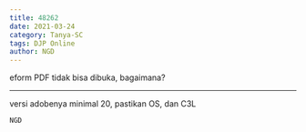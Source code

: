 ```yaml
---
title: 48262
date: 2021-03-24
category: Tanya-SC
tags: DJP Online
author: NGD
---
```


eform PDF tidak bisa dibuka, bagaimana?

---

versi adobenya minimal 20, pastikan OS, dan C3L

`NGD`
